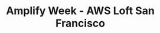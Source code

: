 ---
title: Amplify Week - AWS Loft San Francisco
description: "During Amplify Week we will explore how we can leverage serverless & managed AWS services, quickly and easily integrating what used to be complex functionality in minutes. We'll integrate web & mobile applications. This free three day event is open to anyone who has an AWS account."
href: https://amplifyweeksf.splashthat.com/
avatar: ./loft-sf.png
attendantIds:
  - nader-dabit
  - kurt-kemple
country: United States
city: San Francisco
---